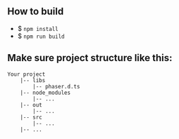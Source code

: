 ## How to build
* $ `npm install`
* $ `npm run build`

## Make sure project structure like this:
```
Your project
    |-- libs
        |-- phaser.d.ts
    |-- node_modules
        |-- ...
    |-- out
        |-- ...
    |-- src
        |-- ...
    |-- ...
```